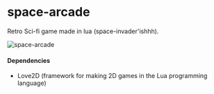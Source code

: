 # space-arcade 
Retro Sci-fi game made in lua (space-invader'ishhh).

![space-arcade](https://cloud.githubusercontent.com/assets/15648411/21824535/2505d98e-d780-11e6-8693-07c17e696966.png)

#### Dependencies
- Love2D (framework for making 2D games in the Lua programming language)
